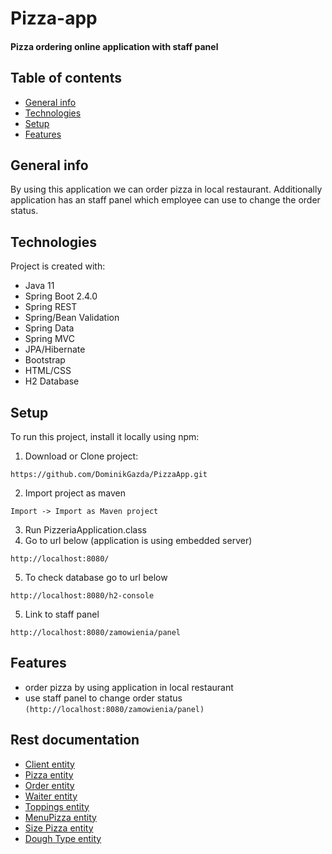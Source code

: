 # Pizza-app
#### Pizza ordering online application with staff panel
## Table of contents
* [General info](#general-info)
* [Technologies](#technologies)
* [Setup](#setup)
* [Features](#Features)

## General info
By using this application we can order pizza in local restaurant. Additionally application has an staff panel which employee can use to change the order status.
	
## Technologies
Project is created with:
* Java 11
* Spring Boot 2.4.0
* Spring REST
* Spring/Bean Validation
* Spring Data
* Spring MVC
* JPA/Hibernate
* Bootstrap
* HTML/CSS
* H2 Database
	
## Setup
To run this project, install it locally using npm:

1. Download or Clone project:
```
https://github.com/DominikGazda/PizzaApp.git
```
2. Import project as maven
```
Import -> Import as Maven project
```
3. Run PizzeriaApplication.class
4. Go to url below (application is using embedded server)
```
http://localhost:8080/
```
5. To check database go to url below
```
http://localhost:8080/h2-console
```
5. Link to staff panel 
```
http://localhost:8080/zamowienia/panel
```
## Features

* order pizza by using application in local restaurant
* use staff panel to change order status  `(http://localhost:8080/zamowienia/panel) `

## Rest documentation
*  [Client entity](/restApiDocs/client.md)
*   [Pizza entity](/restApiDocs/pizza.md)
*  [Order entity](/restApiDocs/order.md)
*  [Waiter entity](/restApiDocs/waiter.md)
*  [Toppings entity](/restApiDocs/toppings.md)
*  [MenuPizza entity](/restApiDocs/menuPizza.md)
*  [Size Pizza entity](/restApiDocs/sizePizza.md)
*  [Dough Type entity](/restApiDocs/doughType.md)

